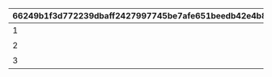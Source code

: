 |66249b1f3d772239dbaff2427997745be7afe651beedb42e4b8404e74caecedd|da66749a3414fdfe860bbed9f8f966f59d1f29b227995712c1959394f7289be1|19f25cdab326bede58586b56721a3c73fbcbc1203a948e6d50c4abed5f0e66d9|3142f78fd0803e212637867466f936697b8948f52496ae9eec88e58a160c9f97|
| --- | --- | --- | --- |
|1|20023105|0|特別講座プレゼンレポート|
|2|20023111|0|メルクリウス財団活動日誌|
|3|20023115|2002301|ユニのメモ帳|